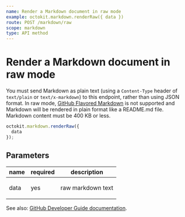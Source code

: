 ```yaml
---
name: Render a Markdown document in raw mode
example: octokit.markdown.renderRaw({ data })
route: POST /markdown/raw
scope: markdown
type: API method
---
```


# Render a Markdown document in raw mode

You must send Markdown as plain text (using a `Content-Type` header of `text/plain` or `text/x-markdown`) to this endpoint, rather than using JSON format. In raw mode, [GitHub Flavored Markdown](https://github.github.com/gfm/) is not supported and Markdown will be rendered in plain format like a README.md file. Markdown content must be 400 KB or less.

```js
octokit.markdown.renderRaw({
  data
});
```

## Parameters

<table>
  <thead>
    <tr>
      <th>name</th>
      <th>required</th>
      <th>description</th>
    </tr>
  </thead>
  <tbody>
    <tr><td>data</td><td>yes</td><td>

raw markdown text

</td></tr>
  </tbody>
</table>

See also: [GitHub Developer Guide documentation](https://docs.github.com/v3/markdown/#render-a-markdown-document-in-raw-mode).
